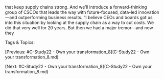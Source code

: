 that keep supply chains strong. And we’ll introduce a forward-thinking group of 
CSCOs that leads the way with future-focused, data-led innovation—and 
outperforming business results. “I believe CEOs and boards got us into this situation by looking 
at the supply chain as a way to cut costs. We did that very well 
for 20 years. But then we had a major tremor—and now they 

   Tags & Topics:
   

[Previous: #C-Study22 - Own your transformation_8](C-Study22 - Own your transformation_8.md)

[Next: #C-Study22 - Own your transformation_8](C-Study22 - Own your transformation_8.md)